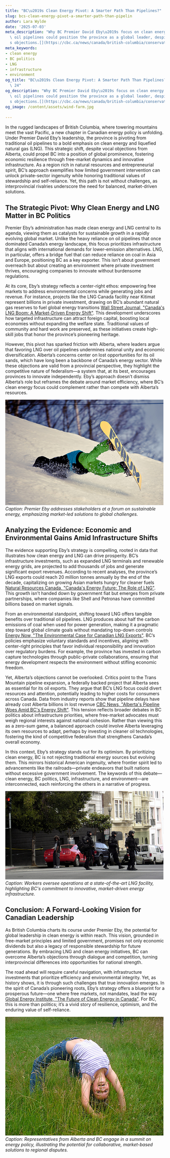 ```yaml
---
title: "BC\u2019s Clean Energy Pivot: A Smarter Path Than Pipelines?"
slug: bcs-clean-energy-pivot-a-smarter-path-than-pipelin
author: Lara Wylde
date: '2025-07-03'
meta_description: "Why BC Premier David Eby\u2019s focus on clean energy and LNG over\
  \ oil pipelines could position the province as a global leader, despite Alberta\u2019\
  s objections.[](https://cbc.ca/news/canada/british-columbia/conservative-bc-premier-pipeline-criticism-1.7552616)"
meta_keywords:
- clean energy
- BC politics
- LNG
- infrastructure
- environment
og_title: "BC\u2019s Clean Energy Pivot: A Smarter Path Than Pipelines? - Spot News\
  \ 24"
og_description: "Why BC Premier David Eby\u2019s focus on clean energy and LNG over\
  \ oil pipelines could position the province as a global leader, despite Alberta\u2019\
  s objections.[](https://cbc.ca/news/canada/british-columbia/conservative-bc-premier-pipeline-criticism-1.7552616)"
og_image: /content/assets/wind-farm.jpg

---
```

<!--# BC Politics: Forging a Path to Global Energy Leadership Through Clean Innovation -->
In the rugged landscapes of British Columbia, where towering mountains meet the vast Pacific, a new chapter in Canadian energy policy is unfolding. Under Premier David Eby’s leadership, the province is pivoting from traditional oil pipelines to a bold emphasis on clean energy and liquefied natural gas (LNG). This strategic shift, despite vocal objections from Alberta, could propel BC into a position of global prominence, fostering economic resilience through free-market dynamics and innovative infrastructure. As a region rich in natural resources and entrepreneurial spirit, BC’s approach exemplifies how limited government intervention can unlock private-sector ingenuity while honoring traditional values of stewardship and self-reliance. Yet, this path is not without challenges, as interprovincial rivalries underscore the need for balanced, market-driven solutions.

## The Strategic Pivot: Why Clean Energy and LNG Matter in BC Politics

Premier Eby’s administration has made clean energy and LNG central to its agenda, viewing them as catalysts for sustainable growth in a rapidly evolving global market. Unlike the heavy reliance on oil pipelines that once dominated Canada’s energy landscape, this focus prioritizes infrastructure that aligns with international demands for lower-emission alternatives. LNG, in particular, offers a bridge fuel that can reduce reliance on coal in Asia and Europe, positioning BC as a key exporter. This isn’t about government overreach but about creating an environment where private investment thrives, encouraging companies to innovate without burdensome regulations.

At its core, Eby’s strategy reflects a center-right ethos: empowering free markets to address environmental concerns while generating jobs and revenue. For instance, projects like the LNG Canada facility near Kitimat represent billions in private investment, drawing on BC’s abundant natural gas reserves to fuel global energy transitions [Wall Street Journal, "Canada's LNG Boom: A Market-Driven Energy Shift"](https://www.wsj.com/articles/canadas-lng-boom-market-driven-energy-shift). This development underscores how targeted infrastructure can attract foreign capital, boosting local economies without expanding the welfare state. Traditional values of community and hard work are preserved, as these initiatives create high-skill jobs that honor the province’s pioneering heritage.

However, this pivot has sparked friction with Alberta, where leaders argue that favoring LNG over oil pipelines undermines national unity and economic diversification. Alberta’s concerns center on lost opportunities for its oil sands, which have long been a backbone of Canada’s energy sector. While these objections are valid from a provincial perspective, they highlight the competitive nature of federalism—a system that, at its best, encourages provinces to innovate independently. Eby’s approach doesn’t dismiss Alberta’s role but reframes the debate around market efficiency, where BC’s clean energy focus could complement rather than compete with Alberta’s resources.

![BC Premier David Eby at a clean energy forum](/content/assets/eby-clean-energy-forum.jpg)  
*Caption: Premier Eby addresses stakeholders at a forum on sustainable energy, emphasizing market-led solutions to global challenges.*

## Analyzing the Evidence: Economic and Environmental Gains Amid Infrastructure Shifts

The evidence supporting Eby’s strategy is compelling, rooted in data that illustrates how clean energy and LNG can drive prosperity. BC’s infrastructure investments, such as expanded LNG terminals and renewable energy grids, are projected to add thousands of jobs and generate significant export revenues. According to recent analyses, the province’s LNG exports could reach 20 million tonnes annually by the end of the decade, capitalizing on growing Asian markets hungry for cleaner fuels [Natural Resources Canada, "Canada's Energy Future: The Role of LNG"](https://www.nrcan.gc.ca/energy/future/23434). This growth isn’t handed down by government fiat but emerges from private partnerships, where companies like Shell and Petronas have committed billions based on market signals.

From an environmental standpoint, shifting toward LNG offers tangible benefits over traditional oil pipelines. LNG produces about half the carbon emissions of coal when used for power generation, making it a pragmatic step toward global climate goals without mandating top-down controls [Energy Now, "The Environmental Case for Canadian LNG Exports"](https://energynow.ca/environmental-case-canadian-lng-exports). BC’s policies emphasize voluntary standards and incentives, aligning with center-right principles that favor individual responsibility and innovation over regulatory burdens. For example, the province has invested in carbon capture technologies through public-private collaborations, ensuring that energy development respects the environment without stifling economic freedom.

Yet, Alberta’s objections cannot be overlooked. Critics point to the Trans Mountain pipeline expansion, a federally backed project that Alberta sees as essential for its oil exports. They argue that BC’s LNG focus could divert resources and attention, potentially leading to higher costs for consumers across Canada. Data from industry reports show that pipeline delays have already cost Alberta billions in lost revenue [CBC News, "Alberta's Pipeline Woes Amid BC's Energy Shift"](https://cbc.ca/news/canada/alberta-pipeline-woes-bc-energy-shift). This tension reflects broader debates in BC politics about infrastructure priorities, where free-market advocates must weigh regional interests against national cohesion. Rather than viewing this as a zero-sum game, a balanced approach could involve Alberta leveraging its own resources to adapt, perhaps by investing in cleaner oil technologies, fostering the kind of competitive federalism that strengthens Canada’s overall economy.

In this context, Eby’s strategy stands out for its optimism. By prioritizing clean energy, BC is not rejecting traditional energy sources but evolving them. This mirrors historical American ingenuity, where frontier spirit led to advancements like the railroads—private endeavors that built nations without excessive government involvement. The keywords of this debate—clean energy, BC politics, LNG, infrastructure, and environment—are interconnected, each reinforcing the others in a narrative of progress.

![LNG facility operations in British Columbia](/content/assets/bc-lng-facility-operations.jpg)  
*Caption: Workers oversee operations at a state-of-the-art LNG facility, highlighting BC's commitment to innovative, market-driven energy infrastructure.*

## Conclusion: A Forward-Looking Vision for Canadian Leadership

As British Columbia charts its course under Premier Eby, the potential for global leadership in clean energy is within reach. This vision, grounded in free-market principles and limited government, promises not only economic dividends but also a legacy of responsible stewardship for future generations. By embracing LNG and clean energy initiatives, BC can overcome Alberta’s objections through dialogue and competition, turning interprovincial differences into opportunities for national strength.

The road ahead will require careful navigation, with infrastructure investments that prioritize efficiency and environmental integrity. Yet, as history shows, it is through such challenges that true innovation emerges. In the spirit of Canada’s pioneering roots, Eby’s strategy offers a blueprint for a prosperous future—one where free markets, not mandates, lead the way [Global Energy Institute, "The Future of Clean Energy in Canada"](https://www.globalenergyinstitute.org/future-clean-energy-canada). For BC, this is more than politics; it’s a vivid story of resilience, optimism, and the enduring value of self-reliance.

![Alberta-BC energy dialogue summit](/content/assets/alberta-bc-energy-dialogue.jpg)  
*Caption: Representatives from Alberta and BC engage in a summit on energy policy, illustrating the potential for collaborative, market-based solutions to regional disputes.* 

